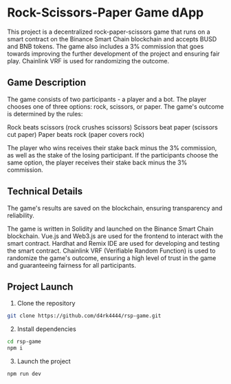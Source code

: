 # Rock-Scissors-Paper Game dApp
      
This project is a decentralized rock-paper-scissors game that runs on a smart contract on the Binance Smart Chain blockchain and accepts BUSD and BNB tokens. The game also includes a 3% commission that goes towards improving the further development of the project and ensuring fair play. Chainlink VRF is used for randomizing the outcome.   
     
## Game Description
The game consists of two participants - a player and a bot. The player chooses one of three options: rock, scissors, or paper. The game's outcome is determined by the rules:

Rock beats scissors (rock crushes scissors)
Scissors beat paper (scissors cut paper)
Paper beats rock (paper covers rock)

The player who wins receives their stake back minus the 3% commission, as well as the stake of the losing participant. If the participants choose the same option, the player receives their stake back minus the 3% commission.   
     
## Technical Details
The game's results are saved on the blockchain, ensuring transparency and reliability.

The game is written in Solidity and launched on the Binance Smart Chain blockchain. Vue.js and Web3.js are used for the frontend to interact with the smart contract. Hardhat and Remix IDE are used for developing and testing the smart contract. Chainlink VRF (Verifiable Random Function) is used to randomize the game's outcome, ensuring a high level of trust in the game and guaranteeing fairness for all participants.

## Project Launch
1) Clone the repository
```bash
git clone https://github.com/d4rk4444/rsp-game.git
```
2) Install dependencies
```bash
cd rsp-game
npm i
```
3) Launch the project
```bash
npm run dev
```

